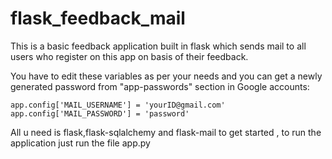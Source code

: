 # flask_feedback_mail

This is a basic feedback application built in flask which sends mail to all users who register on this app on basis of their feedback.

You have to edit these variables as per your needs and you can get a newly generated password from "app-passwords" section in Google accounts:

```
app.config['MAIL_USERNAME'] = 'yourID@gmail.com'
app.config['MAIL_PASSWORD'] = 'password'
```


All u need is flask,flask-sqlalchemy and flask-mail to get started , to run the application just run the file app.py 
